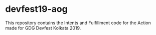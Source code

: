 # devfest19-aog
This repository contains the Intents and Fulfillment code for the Action made for GDG Devfest Kolkata 2019. 
